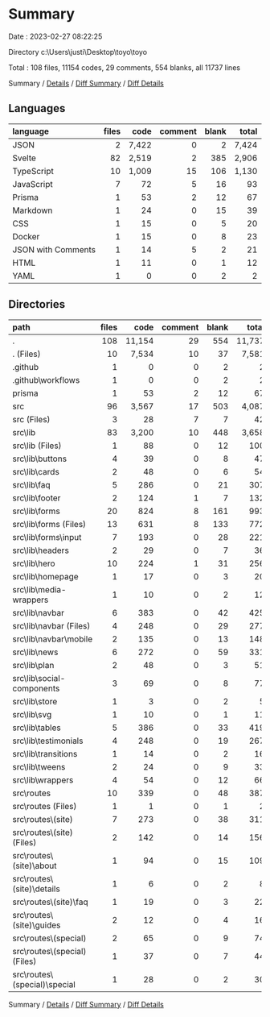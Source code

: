 # Summary

Date : 2023-02-27 08:22:25

Directory c:\\Users\\justi\\Desktop\\toyo\\toyo

Total : 108 files,  11154 codes, 29 comments, 554 blanks, all 11737 lines

Summary / [Details](details.md) / [Diff Summary](diff.md) / [Diff Details](diff-details.md)

## Languages
| language | files | code | comment | blank | total |
| :--- | ---: | ---: | ---: | ---: | ---: |
| JSON | 2 | 7,422 | 0 | 2 | 7,424 |
| Svelte | 82 | 2,519 | 2 | 385 | 2,906 |
| TypeScript | 10 | 1,009 | 15 | 106 | 1,130 |
| JavaScript | 7 | 72 | 5 | 16 | 93 |
| Prisma | 1 | 53 | 2 | 12 | 67 |
| Markdown | 1 | 24 | 0 | 15 | 39 |
| CSS | 1 | 15 | 0 | 5 | 20 |
| Docker | 1 | 15 | 0 | 8 | 23 |
| JSON with Comments | 1 | 14 | 5 | 2 | 21 |
| HTML | 1 | 11 | 0 | 1 | 12 |
| YAML | 1 | 0 | 0 | 2 | 2 |

## Directories
| path | files | code | comment | blank | total |
| :--- | ---: | ---: | ---: | ---: | ---: |
| . | 108 | 11,154 | 29 | 554 | 11,737 |
| . (Files) | 10 | 7,534 | 10 | 37 | 7,581 |
| .github | 1 | 0 | 0 | 2 | 2 |
| .github\\workflows | 1 | 0 | 0 | 2 | 2 |
| prisma | 1 | 53 | 2 | 12 | 67 |
| src | 96 | 3,567 | 17 | 503 | 4,087 |
| src (Files) | 3 | 28 | 7 | 7 | 42 |
| src\\lib | 83 | 3,200 | 10 | 448 | 3,658 |
| src\\lib (Files) | 1 | 88 | 0 | 12 | 100 |
| src\\lib\\buttons | 4 | 39 | 0 | 8 | 47 |
| src\\lib\\cards | 2 | 48 | 0 | 6 | 54 |
| src\\lib\\faq | 5 | 286 | 0 | 21 | 307 |
| src\\lib\\footer | 2 | 124 | 1 | 7 | 132 |
| src\\lib\\forms | 20 | 824 | 8 | 161 | 993 |
| src\\lib\\forms (Files) | 13 | 631 | 8 | 133 | 772 |
| src\\lib\\forms\\input | 7 | 193 | 0 | 28 | 221 |
| src\\lib\\headers | 2 | 29 | 0 | 7 | 36 |
| src\\lib\\hero | 10 | 224 | 1 | 31 | 256 |
| src\\lib\\homepage | 1 | 17 | 0 | 3 | 20 |
| src\\lib\\media-wrappers | 1 | 10 | 0 | 2 | 12 |
| src\\lib\\navbar | 6 | 383 | 0 | 42 | 425 |
| src\\lib\\navbar (Files) | 4 | 248 | 0 | 29 | 277 |
| src\\lib\\navbar\\mobile | 2 | 135 | 0 | 13 | 148 |
| src\\lib\\news | 6 | 272 | 0 | 59 | 331 |
| src\\lib\\plan | 2 | 48 | 0 | 3 | 51 |
| src\\lib\\social-components | 3 | 69 | 0 | 8 | 77 |
| src\\lib\\store | 1 | 3 | 0 | 2 | 5 |
| src\\lib\\svg | 1 | 10 | 0 | 1 | 11 |
| src\\lib\\tables | 5 | 386 | 0 | 33 | 419 |
| src\\lib\\testimonials | 4 | 248 | 0 | 19 | 267 |
| src\\lib\\transitions | 1 | 14 | 0 | 2 | 16 |
| src\\lib\\tweens | 2 | 24 | 0 | 9 | 33 |
| src\\lib\\wrappers | 4 | 54 | 0 | 12 | 66 |
| src\\routes | 10 | 339 | 0 | 48 | 387 |
| src\\routes (Files) | 1 | 1 | 0 | 1 | 2 |
| src\\routes\\(site) | 7 | 273 | 0 | 38 | 311 |
| src\\routes\\(site) (Files) | 2 | 142 | 0 | 14 | 156 |
| src\\routes\\(site)\\about | 1 | 94 | 0 | 15 | 109 |
| src\\routes\\(site)\\details | 1 | 6 | 0 | 2 | 8 |
| src\\routes\\(site)\\faq | 1 | 19 | 0 | 3 | 22 |
| src\\routes\\(site)\\guides | 2 | 12 | 0 | 4 | 16 |
| src\\routes\\(special) | 2 | 65 | 0 | 9 | 74 |
| src\\routes\\(special) (Files) | 1 | 37 | 0 | 7 | 44 |
| src\\routes\\(special)\\special | 1 | 28 | 0 | 2 | 30 |

Summary / [Details](details.md) / [Diff Summary](diff.md) / [Diff Details](diff-details.md)